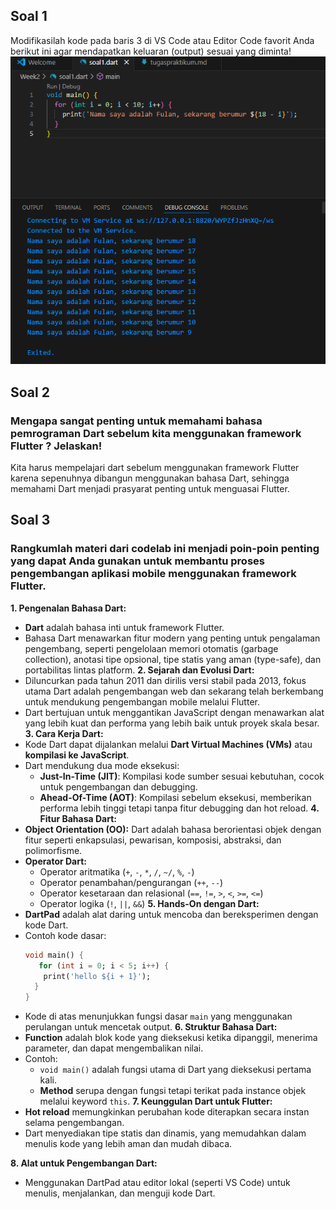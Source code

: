 ## Soal 1
Modifikasilah kode pada baris 3 di VS Code atau Editor Code favorit Anda berikut ini agar mendapatkan keluaran (output) sesuai yang diminta!
![Deskripsi Gambar](https://github.com/nrhlzanin/21_Nurhaliza-Anindya-Putri_Pemrograman-Mobile/blob/main/Week2/tugas1.png)

## Soal 2
### Mengapa sangat penting untuk memahami bahasa pemrograman Dart sebelum kita menggunakan framework Flutter ? Jelaskan!

Kita harus mempelajari dart sebelum menggunakan framework Flutter karena sepenuhnya dibangun menggunakan bahasa Dart, sehingga memahami Dart menjadi prasyarat penting untuk menguasai Flutter.

## Soal 3
### Rangkumlah materi dari codelab ini menjadi poin-poin penting yang dapat Anda gunakan untuk membantu proses pengembangan aplikasi mobile menggunakan framework Flutter.
**1. Pengenalan Bahasa Dart:**
- **Dart** adalah bahasa inti untuk framework Flutter.
- Bahasa Dart menawarkan fitur modern yang penting untuk pengalaman pengembang, seperti pengelolaan memori otomatis (garbage collection), anotasi tipe opsional, tipe statis yang aman (type-safe), dan portabilitas lintas platform.
**2. Sejarah dan Evolusi Dart:**
- Diluncurkan pada tahun 2011 dan dirilis versi stabil pada 2013, fokus utama Dart adalah pengembangan web dan sekarang telah berkembang untuk mendukung pengembangan mobile melalui Flutter.
- Dart bertujuan untuk menggantikan JavaScript dengan menawarkan alat yang lebih kuat dan performa yang lebih baik untuk proyek skala besar.
**3. Cara Kerja Dart:**
- Kode Dart dapat dijalankan melalui **Dart Virtual Machines (VMs)** atau **kompilasi ke JavaScript**.
- Dart mendukung dua mode eksekusi:
  - **Just-In-Time (JIT)**: Kompilasi kode sumber sesuai kebutuhan, cocok untuk pengembangan dan debugging.
  - **Ahead-Of-Time (AOT)**: Kompilasi sebelum eksekusi, memberikan performa lebih tinggi tetapi tanpa fitur debugging dan hot reload.
**4. Fitur Bahasa Dart:**
- **Object Orientation (OO):** Dart adalah bahasa berorientasi objek dengan fitur seperti enkapsulasi, pewarisan, komposisi, abstraksi, dan polimorfisme.
- **Operator Dart:**
  - Operator aritmatika (`+`, `-`, `*`, `/`, `~/`, `%`, `-`)
  - Operator penambahan/pengurangan (`++`, `--`)
  - Operator kesetaraan dan relasional (`==`, `!=`, `>`, `<`, `>=`, `<=`)
  - Operator logika (`!`, `||`, `&&`)
**5. Hands-On dengan Dart:**
- **DartPad** adalah alat daring untuk mencoba dan bereksperimen dengan kode Dart.
- Contoh kode dasar:
  ```dart
  void main() { 
     for (int i = 0; i < 5; i++) { 
      print('hello ${i + 1}'); 
    } 
  }
  ```
- Kode di atas menunjukkan fungsi dasar `main` yang menggunakan perulangan untuk mencetak output.
**6. Struktur Bahasa Dart:**
- **Function** adalah blok kode yang dieksekusi ketika dipanggil, menerima parameter, dan dapat mengembalikan nilai.
- Contoh:
  - `void main()` adalah fungsi utama di Dart yang dieksekusi pertama kali.
  - **Method** serupa dengan fungsi tetapi terikat pada instance objek melalui keyword `this`.
**7. Keunggulan Dart untuk Flutter:**
- **Hot reload** memungkinkan perubahan kode diterapkan secara instan selama pengembangan.
- Dart menyediakan tipe statis dan dinamis, yang memudahkan dalam menulis kode yang lebih aman dan mudah dibaca.

**8. Alat untuk Pengembangan Dart:**
- Menggunakan DartPad atau editor lokal (seperti VS Code) untuk menulis, menjalankan, dan menguji kode Dart.
